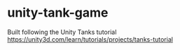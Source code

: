 # unity-tank-game
Built following the Unity Tanks tutorial https://unity3d.com/learn/tutorials/projects/tanks-tutorial
